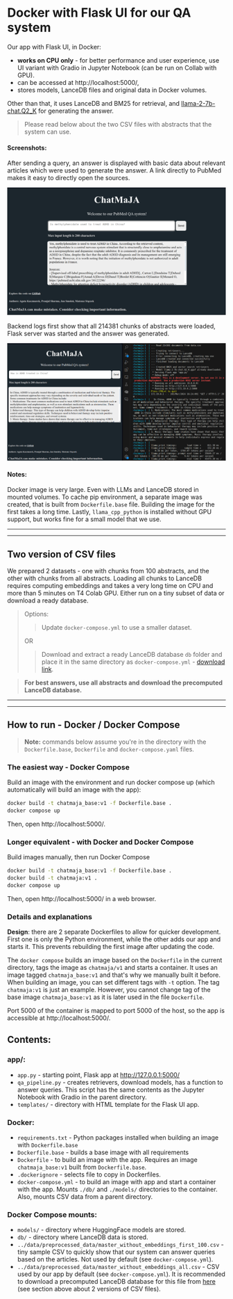 # Docker with Flask UI for our QA system

Our app with Flask UI, in Docker: 
- **works on CPU only** - for better performance and user experience, use UI variant with Gradio in Jupyter Notebook (can be run on Collab with GPU).
- can be accessed at http://localhost:5000/,
- stores models, LanceDB files and original data in Docker volumes.

Other than that, it uses LanceDB and BM25 for retrieval, and [llama-2-7b-chat.Q2_K](https://huggingface.co/TheBloke/Llama-2-7B-Chat-GGUF/blob/main/llama-2-7b-chat.Q2_K.gguf) for generating the answer.

> Please read below about the two CSV files with abstracts that the system can use.

#### Screenshots:

After sending a query, an answer is displayed with basic data about relevant articles which were used to generate the answer. A link directly to PubMed makes it easy to directly open the sources.

![Screenshot of UI with sources](../../img/Flask_UI.png)

Backend logs first show that all 214381 chunks of abstracts were loaded, Flask server was started and the answer was generated.

![Screenshot of logs and UI](../../img/Flask_UI_2.png)

#### Notes:

Docker image is very large. Even with LLMs and LanceDB stored in mounted volumes. To cache pip environment, a separate image was created, that is built from `Dockerfile.base` file. Building the image for the first takes a long time. Lastly, `llama_cpp_python` is installed without GPU support, but works fine for a small model that we use.

--- 
--- 

## Two version of CSV files

We prepared 2 datasets - one with chunks from 100 abstracts, and the other with chunks from all abstracts. Loading all chunks to LanceDB requires computing embeddings and takes a very long time on CPU and more than 5 minutes on T4 Colab GPU. Either run on a tiny subset of data or download a ready database.

> Options:
> > Update `docker-compose.yml` to use a smaller dataset.
> 
> OR
> 
> > Download and extract a ready LanceDB database `db` folder and place it in the same directory as `docker-compose.yml` - [download link](https://wutwaw-my.sharepoint.com/:f:/g/personal/01151437_pw_edu_pl/EnwtlXrMPApNlDmptSaLnQEBYF_-Bxe7xUs47pqBqQhBYg?e=DCKSDy).

> **For best answers, use all abstracts and download the precomputed LanceDB database.**

--- 
--- 


## How to run - Docker / Docker Compose

> **Note:** commands below assume you're in the directory with the `Dockerfile.base`, `Dockerfile` and `docker-compose.yaml` files.

### The easiest way - Docker Compose

Build an image with the environment and run docker compose up (which automatically will build an image with the app):

```bash
docker build -t chatmaja_base:v1 -f Dockerfile.base .
docker compose up
```

Then, open http://localhost:5000/.

### Longer equivalent - with Docker and Docker Compose

Build images manually, then run Docker Compose

```bash
docker build -t chatmaja_base:v1 -f Dockerfile.base .
docker build -t chatmaja:v1 .
docker compose up
```

Then, open http://localhost:5000/ in a web browser.


### Details and explanations

**Design**: there are 2 separate Dockerfiles to allow for quicker development. First one is only the Python environment, while the other adds our app and starts it. This prevents rebuilding the first image after updating the code.

The `docker compose` builds an image based on the `Dockerfile` in the current directory, tags the image as `chatmaja/v1` and starts a container. It uses an image tagged `chatmaja_base:v1` and that's why we manually built it before. When building an image, you can set different tags with `-t` option. The tag `chatmaja:v1` is just an example. However, you cannot change tag of the base image `chatmaja_base:v1` as it is later used in the file `Dockerfile`.

Port 5000 of the container is mapped to port 5000 of the host, so the app is accessible at http://localhost:5000/.

## Contents:

### app/:
- `app.py` - starting point, Flask app at http://127.0.0.1:5000/
- `qa_pipeline.py` - creates retrievers, download models, has a function to answer queries. This script has the same contents as the Jupyter Notebook with Gradio in the parent directory.
- `templates/` - directory with HTML template for the Flask UI app.

### Docker:
- `requirements.txt` - Python packages installed when building an image with `Dockerfile.base`
- `Dockerfile.base` - builds a base image with all requirements
- `Dockerfile` - to build an image with the app. Requires an image `chatmaja_base:v1` built from `Dockerfile.base`.
- `.dockerignore` - selects file to copy in Dockerfiles.
- `docker-compose.yml` - to build an image with app and start a container with the app. Mounts `./db/` and `./models/` directories to the container. Also, mounts CSV data from a parent directory.

### Docker Compose mounts:
- `models/` - directory where HuggingFace models are stored.
- `db/` - directory where LanceDB data is stored. 
- `../data/preprocessed_data/master_without_embeddings_first_100.csv` - tiny sample CSV to quickly show that our system can answer queries based on the articles. Not used by default (see `docker-compose.yml`).
- `../data/preprocessed_data/master_without_embeddings_all.csv` - CSV used by our app by default (see `docker-compose.yml`). It is recommended to download a precomputed LanceDB database for this file from [here](https://wutwaw-my.sharepoint.com/:f:/g/personal/01151437_pw_edu_pl/EnwtlXrMPApNlDmptSaLnQEBYF_-Bxe7xUs47pqBqQhBYg?e=DCKSDy) (see section above about 2 versions of CSV files).